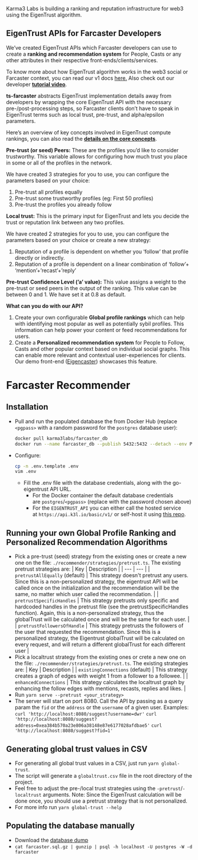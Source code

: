 Karma3 Labs is building a ranking and reputation infrastructure for web3 using the EigenTrust algorithm. 

## EigenTrust APIs for Farcaster Developers

We’ve created EigenTrust APIs which Farcaster developers can use to create a **ranking and recommendation system** for People, Casts or any other attributes in their respective front-ends/clients/services.

To know more about how EigenTrust algorithm works in the web3 social or Farcaster context, you can read our v1 docs [here.](https://karma3-labs.gitbook.io/karma3labs/eigentrust/example-use-case) Also check out our developer [**tutorial video**](https://drive.google.com/file/u/2/d/1j8fDxdt7CNlk1DH5i7k_3Fth75xfsxOL/view?usp=sharing).

**ts-farcaster** abstracts EigenTrust implementation details away from developers by wrapping the core EigenTrust API with the necessary pre-/post-processing steps, so Farcaster clients don’t have to speak in EigenTrust terms such as local trust, pre-trust, and alpha/epsilon parameters. 

Here’s an overview of key concepts involved in EigenTrust compute rankings, you can also read the [**details on the core concepts**](https://karma3-labs.gitbook.io/karma3labs/eigentrust/core-concepts).

**Pre-trust (or seed) Peers:** These are the profiles you’d like to consider trustworthy. This variable allows for configuring how much trust you place in some or all of the profiles in the network. 

We have created 3 strategies for you to use, you can configure the parameters based on your choice:

1. Pre-trust all profiles equally
2. Pre-trust some trustworthy profiles (eg: First 50 profiles)
3. Pre-trust the profiles you already follow 

**Local trust:** This is the primary input for EigenTrust and lets you decide the trust or reputation link between any two profiles. 

We have created 2 strategies for you to use, you can configure the parameters based on your choice or create a new strategy:

1. Reputation of a profile is dependent on whether you ‘follow’ that profile directly or indirectly.
2. Reputation of a profile is dependent on a linear combination of ‘follow’+ ‘mention’+’recast’+’reply’ 

**Pre-trust Confidence Level (’a’ value):** This value assigns a weight to the pre-trust or seed peers in the output of the ranking. This value can be between 0 and 1. We have set it at 0.8 as default.

**What can you do with our API?**

1. Create your own configurable **Global profile rankings** which can help with identifying most popular as well as potentially sybil profiles. This information can help power your content or feed recommendations for users.
2. Create a **Personalized recommendation system** for People to Follow, Casts and other popular context based on individual social graphs. This can enable more relevant and contextual user-experiences for clients. Our demo front-end ([Eigencaster](https://github.com/Karma3Labs/eigencaster)) showcases this feature. 

# Farcaster Recommender

## Installation

- Pull and run the populated database the from Docker Hub (replace `<pgpass>` with a random password for the `postgres` database user):

  ```sh
  docker pull karma3labs/farcaster_db
  docker run --name farcaster_db --publish 5432:5432 --detach --env POSTGRES_PASSWORD=<pgpass> karma3labs/farcaster_db
  ```
  
- Configure:
  ```sh
  cp -n .env.template .env
  vim .env
  ```
  - Fill the .env file with the database credentials, along with the go-eigentrust API URL.
    - For the Docker container the default database credentials are `postgres`/`<pgpass>` (replace with the password chosen above)
    - For the `EIGENTRUST_API` you can either call the hosted service at `https://api.k3l.io/basic/v1/` or self-host it using [this repo](https://github.com/Karma3Labs/go-eigentrust).

## Running your own Global Profile Ranking and Personalized Recommendation Algorithms

- Pick a pre-trust (seed) strategy from the existing ones or create a new one on the file: `./recommender/strategies/pretrust.ts`. The existing pretrust strategies are:
  | Key | Description |
  | --- | --- |
  | `pretrustAllEqually` (default) | This strategy doesn't pretrust any users. Since this is a non-personalized strategy, the eigentrust API will be called once on the initialization and the recommendation will be the same, no matter which user called the recommendation. |
  | `pretrustSpecificHandles` | This strategy pretrusts only specific and hardcoded handles in the pretrust file (see the pretrustSpecificHandles function). Again, this is a non-personalized strategy, thus the globalTrust will be calculated once and will be the same for each user. |
  | `pretrustFollowersOfHandle` | This strategy pretrusts the followers of the user that requested the recommendation. Since this is a personalized strategy, the Eigentrust globalTrust will be calculated on every request, and will return a different globalTrust for each different user |
- Pick a localtrust strategy from the existing ones or crete a new one on the file: `./recommender/strategies/pretrust.ts`. The existing strategies are:
  | Key | Description |
  | `existingConnections` (default) | This strategy creates a graph of edges with weight 1 from a follower to a followee. |
  | `enhancedConnections` | This strategy calculates the localtrust graph by enhancing the follow edges with mentions, recasts, replies and likes. |
- Run `yarn serve --pretrust <your_strategy>`
- The server will start on port 8080. Call the API by passing as a query param the `fid` or the `address` or the `username` of a given user. Examples:
  ```curl 'http://localhost:8080/suggest?username=dwr'```
  ```curl 'http://localhost:8080/suggest?address=0xea384b570a23e806a38148e87e6177028afdbae5'```
  ```curl 'http://localhost:8080/suggest?fid=1'```

## Generating global trust values in CSV

- For generating all global trust values in a CSV, just run `yarn global-trust`.
- The script will generate a `globaltrust.csv` file in the root directory of the project.
- Feel free to adjust the pre-/local trust strategies using the `-pretrust`/`-localtrust` arguments. Note: Since the EigenTrust calculation will be done once, you should use a pretrust strategy that is not personalized.
- For more info run `yarn global-trust --help`

## Populating the database manually

- Download the [database dump](https://karma3labs.s3.amazonaws.com/farcaster.sql.gz)
- `cat farcaster.sql.gz | gunzip | psql -h localhost -U postgres -W -d farcaster`
